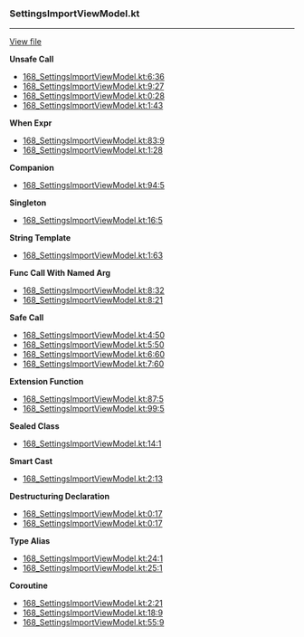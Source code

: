### SettingsImportViewModel.kt
---
[View file](files/168_SettingsImportViewModel.kt)

**Unsafe Call**

 - [168_SettingsImportViewModel.kt:6:36](files/168_SettingsImportViewModel.kt#L6:)
 - [168_SettingsImportViewModel.kt:9:27](files/168_SettingsImportViewModel.kt#L9:)
 - [168_SettingsImportViewModel.kt:0:28](files/168_SettingsImportViewModel.kt#L0:)
 - [168_SettingsImportViewModel.kt:1:43](files/168_SettingsImportViewModel.kt#L1:)

**When Expr**

 - [168_SettingsImportViewModel.kt:83:9](files/168_SettingsImportViewModel.kt#L83)
 - [168_SettingsImportViewModel.kt:1:28](files/168_SettingsImportViewModel.kt#L1:)

**Companion**

 - [168_SettingsImportViewModel.kt:94:5](files/168_SettingsImportViewModel.kt#L94)

**Singleton**

 - [168_SettingsImportViewModel.kt:16:5](files/168_SettingsImportViewModel.kt#L16)

**String Template**

 - [168_SettingsImportViewModel.kt:1:63](files/168_SettingsImportViewModel.kt#L1:)

**Func Call With Named Arg**

 - [168_SettingsImportViewModel.kt:8:32](files/168_SettingsImportViewModel.kt#L8:)
 - [168_SettingsImportViewModel.kt:8:21](files/168_SettingsImportViewModel.kt#L8:)

**Safe Call**

 - [168_SettingsImportViewModel.kt:4:50](files/168_SettingsImportViewModel.kt#L4:)
 - [168_SettingsImportViewModel.kt:5:50](files/168_SettingsImportViewModel.kt#L5:)
 - [168_SettingsImportViewModel.kt:6:60](files/168_SettingsImportViewModel.kt#L6:)
 - [168_SettingsImportViewModel.kt:7:60](files/168_SettingsImportViewModel.kt#L7:)

**Extension Function**

 - [168_SettingsImportViewModel.kt:87:5](files/168_SettingsImportViewModel.kt#L87)
 - [168_SettingsImportViewModel.kt:99:5](files/168_SettingsImportViewModel.kt#L99)

**Sealed Class**

 - [168_SettingsImportViewModel.kt:14:1](files/168_SettingsImportViewModel.kt#L14)

**Smart Cast**

 - [168_SettingsImportViewModel.kt:2:13](files/168_SettingsImportViewModel.kt#L2:)

**Destructuring Declaration**

 - [168_SettingsImportViewModel.kt:0:17](files/168_SettingsImportViewModel.kt#L0:)
 - [168_SettingsImportViewModel.kt:0:17](files/168_SettingsImportViewModel.kt#L0:)

**Type Alias**

 - [168_SettingsImportViewModel.kt:24:1](files/168_SettingsImportViewModel.kt#L24)
 - [168_SettingsImportViewModel.kt:25:1](files/168_SettingsImportViewModel.kt#L25)

**Coroutine**

 - [168_SettingsImportViewModel.kt:2:21](files/168_SettingsImportViewModel.kt#L2:)
 - [168_SettingsImportViewModel.kt:18:9](files/168_SettingsImportViewModel.kt#L18)
 - [168_SettingsImportViewModel.kt:55:9](files/168_SettingsImportViewModel.kt#L55)

